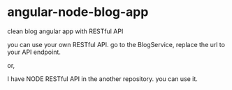 # angular-node-blog-app
clean blog angular app with RESTful API

you can use your own RESTful API.
go to the BlogService, replace the url to your API endpoint.

or,

I have NODE RESTful API in the another repository. 
you can use it.

